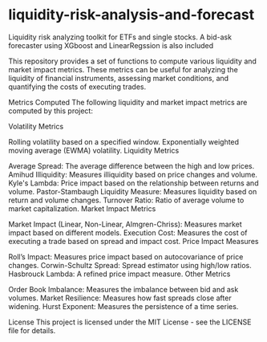 # liquidity-risk-analysis-and-forecast
Liquidity risk analyzing toolkit for ETFs and single stocks. A bid-ask forecaster using XGboost and LinearRegssion is also included

This repository provides a set of functions to compute various liquidity and market impact metrics. These metrics can be useful for analyzing the liquidity of financial instruments, assessing market conditions, and quantifying the costs of executing trades.

Metrics Computed
The following liquidity and market impact metrics are computed by this project:

Volatility Metrics

Rolling volatility based on a specified window.
Exponentially weighted moving average (EWMA) volatility.
Liquidity Metrics

Average Spread: The average difference between the high and low prices.
Amihud Illiquidity: Measures illiquidity based on price changes and volume.
Kyle's Lambda: Price impact based on the relationship between returns and volume.
Pastor-Stambaugh Liquidity Measure: Measures liquidity based on return and volume changes.
Turnover Ratio: Ratio of average volume to market capitalization.
Market Impact Metrics

Market Impact (Linear, Non-Linear, Almgren-Chriss): Measures market impact based on different models.
Execution Cost: Measures the cost of executing a trade based on spread and impact cost.
Price Impact Measures

Roll’s Impact: Measures price impact based on autocovariance of price changes.
Corwin-Schultz Spread: Spread estimator using high/low ratios.
Hasbrouck Lambda: A refined price impact measure.
Other Metrics

Order Book Imbalance: Measures the imbalance between bid and ask volumes.
Market Resilience: Measures how fast spreads close after widening.
Hurst Exponent: Measures the persistence of a time series.

License
This project is licensed under the MIT License - see the LICENSE file for details.
